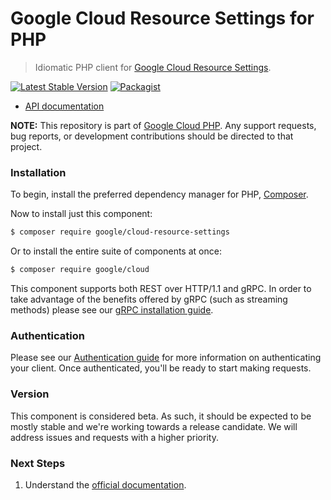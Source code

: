 # Google Cloud Resource Settings for PHP

> Idiomatic PHP client for [Google Cloud Resource Settings](https://cloud.google.com/resource-manager/docs/resource-settings/overview).

[![Latest Stable Version](https://poser.pugx.org/google/cloud-resource-settings/v/stable)](https://packagist.org/packages/google/cloud-resource-settings) [![Packagist](https://img.shields.io/packagist/dm/google/cloud-resource-settings.svg)](https://packagist.org/packages/google/cloud-resource-settings)

* [API documentation](http://googleapis.github.io/google-cloud-php/#/docs/cloud-resource-settings/latest/resourcesettings/readme)

**NOTE:** This repository is part of [Google Cloud PHP](https://github.com/googleapis/google-cloud-php). Any
support requests, bug reports, or development contributions should be directed to
that project.

### Installation

To begin, install the preferred dependency manager for PHP, [Composer](https://getcomposer.org/).

Now to install just this component:

```sh
$ composer require google/cloud-resource-settings
```

Or to install the entire suite of components at once:

```sh
$ composer require google/cloud
```

This component supports both REST over HTTP/1.1 and gRPC. In order to take advantage of the benefits offered by gRPC (such as streaming methods)
please see our [gRPC installation guide](https://cloud.google.com/php/grpc).

### Authentication

Please see our [Authentication guide](https://github.com/googleapis/google-cloud-php/blob/main/AUTHENTICATION.md) for more information
on authenticating your client. Once authenticated, you'll be ready to start making requests.

### Version

This component is considered beta. As such, it should be expected to be mostly
stable and we're working towards a release candidate. We will address issues
and requests with a higher priority.

### Next Steps

1. Understand the [official documentation](https://cloud.google.com/resource-manager/docs/resource-settings/overview/docs).
